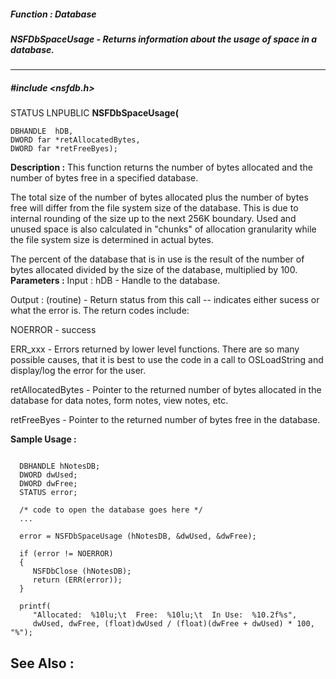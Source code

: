 ##### Function : Database
##### NSFDbSpaceUsage - Returns information about the usage of space in a database.
---
##### #include <nsfdb.h>
STATUS LNPUBLIC **NSFDbSpaceUsage(**

	DBHANDLE  hDB,
	DWORD far *retAllocatedBytes,
	DWORD far *retFreeByes);
**Description :**
This function returns the number of bytes allocated and the number of bytes 
free in a specified database.

The total size of  the number of bytes allocated plus the number of bytes free 
will differ from the file system size of the database.  This is due to internal 
rounding of the size up to the next 256K boundary.  Used and unused space is 
also calculated in "chunks" of allocation granularity while the file system 
size is determined in actual bytes.

The percent of the database that is in use is the result of the number of bytes 
allocated divided by the size of the database, multiplied by 100.
**Parameters :**
Input :
hDB  -  Handle to the database.

Output :
(routine)  -  Return status from this call -- indicates either sucess or what the error is. The return codes include:

NOERROR - success

ERR_xxx - Errors returned by lower level functions.  There are so many possible causes, that  it is best to use the code in a call to OSLoadString and display/log the error for the user.


retAllocatedBytes  -  Pointer to the returned number of bytes allocated in the database for data notes, form notes, view notes, etc.

retFreeByes  -  Pointer to the returned number of bytes free in the database.

**Sample Usage :**
```

  DBHANDLE hNotesDB;
  DWORD dwUsed;
  DWORD dwFree;
  STATUS error;
  
  /* code to open the database goes here */
  ...

  error = NSFDbSpaceUsage (hNotesDB, &dwUsed, &dwFree);

  if (error != NOERROR)
  {
     NSFDbClose (hNotesDB);
     return (ERR(error));
  }

  printf(
     "Allocated:  %10lu;\t  Free:  %10lu;\t  In Use:  %10.2f%s",
     dwUsed, dwFree, (float)dwUsed / (float)(dwFree + dwUsed) * 100, "%");

```
**See Also :**
[](D:/md_files/.md)
---
